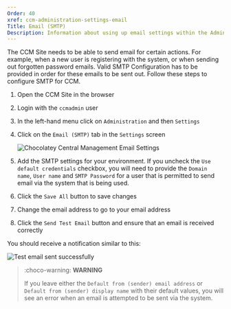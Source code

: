 ```yaml
---
Order: 40
xref: ccm-administration-settings-email
Title: Email (SMTP)
Description: Information about using up email settings within the Administration Settings screen
---
```


The CCM Site needs to be able to send email for certain actions.  For example, when a new user is registering with the system, or when sending out forgotten password emails.  Valid SMTP Configuration has to be provided in order for these emails to be sent out.  Follow these steps to configure SMTP for CCM.

1. Open the CCM Site in the browser
1. Login with the `ccmadmin` user
1. In the left-hand menu click on `Administration` and then `Settings`
1. Click on the `Email (SMTP)` tab in the `Settings` screen

    ![Chocolatey Central Management Email Settings](/assets/images/ccm-playwright/administration/settings/tab-email-(smtp).png)

1. Add the SMTP settings for your environment.  If you uncheck the `Use default credentials` checkbox, you will need to provide the `Domain name`, `User name` and `SMTP Password` for a user that is permitted to send email via the system that is being used.
1. Click the `Save All` button to save changes
1. Change the email address to go to your email address
1. Click the `Send Test Email` button and ensure that an email is received correctly

You should receive a notification similar to this:

![Test email sent successfully](/assets/images/ccm-playwright/administration/settings/email-(smtp)-toast-success.png)

> :choco-warning: **WARNING**
>
> If you leave either the `Default from (sender) email address` or `Default from (sender) display name` with their default values, you will see an error when an email is attempted to be sent via the system.